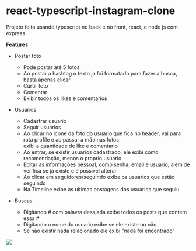 # react-typescript-instagram-clone


Projeto feito usando typescript no back e no front, react, e node js com express


<b>Features</b>
<ul>
    <li>Postar foto</li>
    <ul>
        <li>Pode postar até 5 fotos</li>
        <li>Ao postar a hashtag o texto ja foi formatado para fazer a busca, basta apenas clicar</li>
        <li>Curtir foto</li>
        <li>Comentar</li>
        <li>Exibir todos os likes e comentarios</li>
    </ul>
</ul>

<ul>
    <li>Usuarios</li>
    <ul>
        <li>Cadastrar usuario</li>
        <li>Seguir usuarios</li>
        <li>Ao clicar no icone da foto do usuario que fica no header, vai para rota profile e ao passar a mão nas fotos<br>
        exibi a quantidade de like e comentario</li>
        <li>Ao entrar, se existir usuarios cadastrado, ele exibi como recomendação, menos o proprio usuario</li>
        <li>Editar as informações pessoal, como senha, email e usuario, alem de verifica se já existe e é possivel alterar</li>
        <li>Ao clicar em seguidores/seguindo exibe os usuarios que estão seguindo</li>
        <li>Na Timeline exibe as ultimas postagens dos usuarios que seguiu</li>
    </ul>
</ul>

<ul>
    <li>Buscas</li>
    <ul>
        <li>Digitando # com palavra desajada exibe todos os posts que contem essa #</li>
        <li>Digitando o nome do usuario exibe se ele existe ou não</li>
        <li>Se não existir nada relacionado ele exibi "nada foi encontrado"</li>
    </ul>
</ul>


<img src="test.gif"/>
